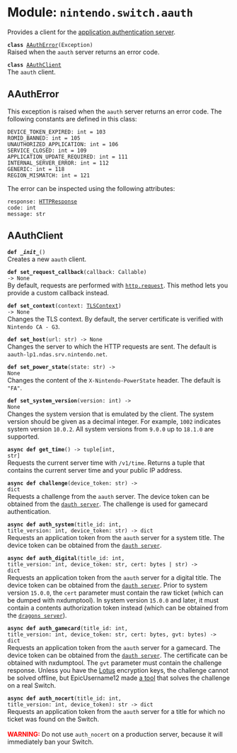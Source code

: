 
# Module: <code>nintendo.switch.aauth</code>
Provides a client for the [application authentication server](https://github.com/kinnay/nintendo/wiki/AAuth-Server).

<code>**class** [AAuthError](#aautherror)(Exception)</code><br>
<span class="docs">Raised when the `aauth` server returns an error code.</span>

<code>**class** [AAuthClient](#aauthclient)</code><br>
<span class="docs">The `aauth` client.</span>

## AAuthError
This exception is raised when the `aauth` server returns an error code. The following constants are defined in this class:

`DEVICE_TOKEN_EXPIRED: int = 103`<br>
`ROMID_BANNED: int = 105`<br>
`UNAUTHORIZED_APPLICATION: int = 106`<br>
`SERVICE_CLOSED: int = 109`<br>
`APPLICATION_UPDATE_REQUIRED: int = 111`<br>
`INTERNAL_SERVER_ERROR: int = 112`<br>
`GENERIC: int = 118`<br>
`REGION_MISMATCH: int = 121`

The error can be inspected using the following attributes:

<code>response: [HTTPResponse](https://anynet.readthedocs.io/en/latest/reference/http/#httpresponse)</code><br>
`code: int`<br>
`message: str`

## AAuthClient
<code>**def _\_init__**()</code><br>
<span class="docs">Creates a new `aauth` client.</span>

<code>**def set_request_callback**(callback: Callable) -> None</code><br>
<span class="docs">By default, requests are performed with [`http.request`](https://anynet.readthedocs.io/en/latest/reference/http). This method lets you provide a custom callback instead.</span>

<code>**def set_context**(context: [TLSContext](https://anynet.readthedocs.io/en/latest/reference/tls/#tlscontext)) -> None</code><br>
<span class="docs">Changes the TLS context. By default, the server certificate is verified with `Nintendo CA - G3`.</span>

<code>**def set_host**(url: str) -> None</code><br>
<span class="docs">Changes the server to which the HTTP requests are sent. The default is `aauth-lp1.ndas.srv.nintendo.net`.

<code>**def set_power_state**(state: str) -> None</code><br>
<span class="docs">Changes the content of the `X-Nintendo-PowerState` header. The default is `"FA"`.

<code>**def set_system_version**(version: int) -> None</code></br>
<span class="docs">Changes the system version that is emulated by the client. The system version should be given as a decimal integer. For example, `1002` indicates system version `10.0.2`. All system versions from `9.0.0` up to `18.1.0` are supported.</span>

<code>**async def get_time**() -> tuple[int, str]</code><br>
<span class="docs">Requests the current server time with `/v1/time`. Returns a tuple that contains the current server time and your public IP address.</span>

<code>**async def challenge**(device_token: str) -> dict</code><br>
<span class="docs">Requests a challenge from the `aauth` server. The device token can be obtained from the [`dauth server`](dauth.md). The challenge is used for gamecard authentication.</span>

<code>**async def auth_system**(title_id: int, title_version: int, device_token: str) -> dict</code><br>
<span class="docs">Requests an application token from the `aauth` server for a system title. The device token can be obtained from the [`dauth server`](dauth.md).</span>

<code>**async def auth_digital**(title_id: int, title_version: int, device_token: str, cert: bytes | str) -> dict</code><br>
<span class="docs">Requests an application token from the `aauth` server for a digital title. The device token can be obtained from the [`dauth server`](dauth.md). Prior to system version `15.0.0`, the `cert` parameter must contain the raw ticket (which can be dumped with nxdumptool). In system version `15.0.0` and later, it must contain a contents authorization token instead (which can be obtained from the [`dragons server`](dragons.md)).</span>

<code>**async def auth_gamecard**(title_id: int, title_version: int, device_token: str, cert: bytes, gvt: bytes) -> dict</code><br>
<span class="docs">Requests an application token from the `aauth` server for a gamecard. The device token can be obtained from the [`dauth server`](dauth.md). The certificate can be obtained with nxdumptool. The `gvt` parameter must contain the challenge response. Unless you have the [Lotus](https://switchbrew.org/wiki/Lotus3) encryption keys, the challenge cannot be solved offline, but EpicUsername12 made [a tool](https://github.com/EpicUsername12/nx-netauth-link) that solves the challenge on a real Switch.</span>

<code>**async def auth_nocert**(title_id: int, title_version: int, device_token): str -> dict</code><br>
<span class="docs">Requests an application token from the `aauth` server for a title for which no ticket was found on the Switch.<br><br><b><span style="color: red">WARNING:</span></b> Do not use `auth_nocert` on a production server, because it will immediately ban your Switch.</span>
